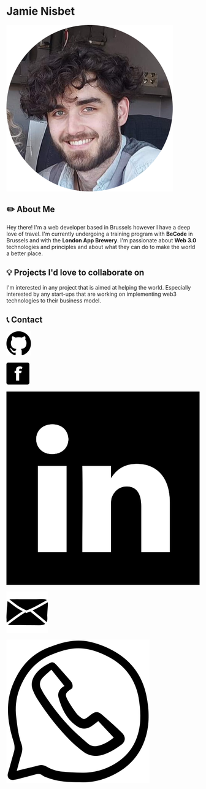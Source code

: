# **J**amie **N**isbet

![Me](img/me.png)

## ✏️ About Me

Hey there! I'm a web developer based in Brussels however I have a deep love of travel. I'm currently undergoing a training program with **BeCode** in Brussels and with the **London App Brewery**. I'm passionate about **Web 3.0** technologies and principles and about what they can do to make the world a better place.

## 💡 Projects I'd love to collaborate on

I'm interested in any project that is aimed at helping the world. Especially interested by any start-ups that are working on implementing web3 technologies to their business model.

## 📞 Contact

[![Github](img/github.svg)](https://github.com/DysfunctionalHipster)

[![Facebook](img/facebook.svg)](https://www.facebook.com/jamie.nisbet.146)

[![LinkedIn](img/linkedin.svg)](https://www.linkedin.com/in/jamienisbet/)

[![Email](img/email.svg)](mailto:jamiecnisbet@gmail.com)

[![WhatsApp](img/whatsapp.svg)](https://wa.me/32470882848)
